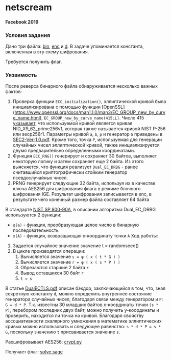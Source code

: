 # netscream 

#### Facebook 2019

### Условия задания

Дано три файла: [bin](bin), [enc](enc) и [d](d). В задаче упоминается константа, включенная в эту схему шифрования.
 
Требуется получить флаг.

### Уязвимость

После реверса бинарного файла обнаруживается несколько важных фактов:
1.	Проверка функции `ECC_initialization()`, эллиптической кривой была инициализирована с помощью функции [OpenSSL]
(https://www.openssl.org/docs/man1.1.0/man3/EC_GROUP_new_by_curve_name.html),
`EC_GROUP_new_by_curve_name(415LL)`. Число 415 [указывает](http://wooya.me/tldextract-rs/src/openssl_sys/lib.rs.html#318), что используемой кривой является кривая NID_X9_62_prime256v1,
 которая также называется кривой NIST P-256 или secp256r1. Параметры кривой `a`, `b`, `p` и генератор `G` приведены в [SEC2-Ver-1.0.pdf](SEC2-Ver-1.0.pdf).
 Кроме того, точка `P`, используемая для генерации случайных чисел эллиптической кривой, также инициализируется двумя 
 предварительно определенными координатами.
2.	Функция `ECC_RNG()` генерирует и сохраняет 30 байтов, выполняет некоторую логику и затем сохраняет 
еще 2 байта. Из этого выясняется, что функция реализует `Dual_EC_DRBG` - ранее считавшийся криптографически 
стойким генератор псевдослучайных чисел. 
3.	PRNG генерирует следующие 32 байта, используя их в качестве ключа AES256 для шифрования флага в
 режиме блочного шифрования IGE. Результат шифрования записывается в enc, в результате чего конечный размер файла составляет 64 байта
 
В стандарте [NIST SP 800-90A](nistspecialpublication800-90r.pdf), в описании алгоритма Dual_EC_DRBG используются 2 функции: 
- 	`φ(a)` - функция, преобразующая целое число в бинарную последовательность
- 	`x(A)` - функция, возвращающая x-координату точки `A`
Ход работы:
1. Задается случайное значение значение t = randomseed()
2. В цикле производятся операции:
	1.	Вычисляется значение `s = φ ( x ( t * G ) )`
	2.	Вычисляется значение `r = φ ( x ( s * P ) )`
	3.	Обрезаются старшие 2 байта `r`
	4.	Вывод оставшихся 30 байт `r`
	5.	`t = s`

В статье [DualECTLS.pdf](DualECTLS.pdf) описан бэкдор, заключающийся в том, что, зная секретную константу `d`,
 можно определить внутреннее состояние генератора случайных чисел, благодаря связи между генератором и `P`: `G = d * P`.
Т.к. известны 30 младших байтов x-координаты точки `(s * P)`, перебором последних двух байт, можно получить 
y-координаты и проверить, находится ли точка на кривой.  Благодаря свойству ассоциативности скалярного умножения 
в математике эллиптических кривых можно использовать и следующее равенство: `s * d * P = s * G`, поскольку значению `t` присваивается значение `s`.

Расшифровывает AES256: [crypt.py](crypt.py)

Получает флаг: [solve.sage](solve.sage)
